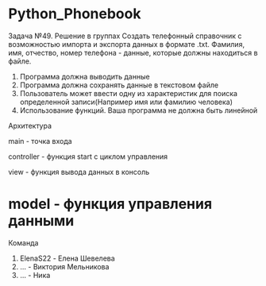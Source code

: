 # Python_Phonebook

Задача №49. Решение в группах Создать телефонный справочник с возможностью импорта и экспорта данных в формате .txt. Фамилия, имя, отчество, номер
телефона - данные, которые должны находиться в файле.

1. Программа должна выводить данные
2. Программа должна сохранять данные в текстовом файле
3. Пользователь может ввести одну из характеристик для поиска определенной записи(Например имя или фамилию
человека)
4. Использование функций. Ваша программа не должна быть линейной


Архитектура

main - точка входа 

controller - функция start с циклом управления 

view - функция вывода данных в консоль 

model - функция управления данными
=======

Команда

1. ElenaS22 - Елена Шевелева
2.  ... - Виктория Мельникова
3.  ... - Ника

